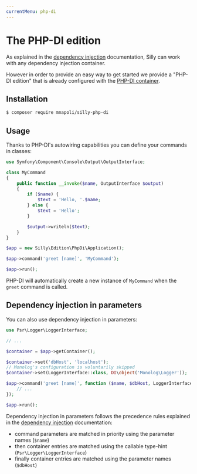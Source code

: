 ```yaml
---
currentMenu: php-di
---
```

# The PHP-DI edition

As explained in the [dependency injection](dependency-injection.md) documentation, Silly can work with any dependency injection container.

However in order to provide an easy way to get started we provide a "PHP-DI edition" that is already configured with the [PHP-DI container](http://php-di.org).

## Installation

```bash
$ composer require mnapoli/silly-php-di
```

## Usage

Thanks to PHP-DI's autowiring capabilities you can define your commands in classes:

```php
use Symfony\Component\Console\Output\OutputInterface;

class MyCommand
{
    public function __invoke($name, OutputInterface $output)
    {
        if ($name) {
            $text = 'Hello, '.$name;
        } else {
            $text = 'Hello';
        }

        $output->writeln($text);
    }
}

$app = new Silly\Edition\PhpDi\Application();

$app->command('greet [name]', 'MyCommand');

$app->run();
```

PHP-DI will automatically create a new instance of `MyCommand` when the `greet` command is called.

## Dependency injection in parameters

You can also use dependency injection in parameters:

```php
use Psr\Logger\LoggerInterface;

// ...

$container = $app->getContainer();

$container->set('dbHost', 'localhost');
// Monolog's configuration is voluntarily skipped
$container->set(LoggerInterface::class, DI\object('Monolog\Logger'));

$app->command('greet [name]', function ($name, $dbHost, LoggerInterface $logger) {
    // ...
});

$app->run();
```

Dependency injection in parameters follows the precedence rules explained in the [dependency injection](dependency-injection.md) documentation:

- command parameters are matched in priority using the parameter names (`$name`)
- then container entries are matched using the callable type-hint (`Psr\Logger\LoggerInterface`)
- finally container entries are matched using the parameter names (`$dbHost`)
